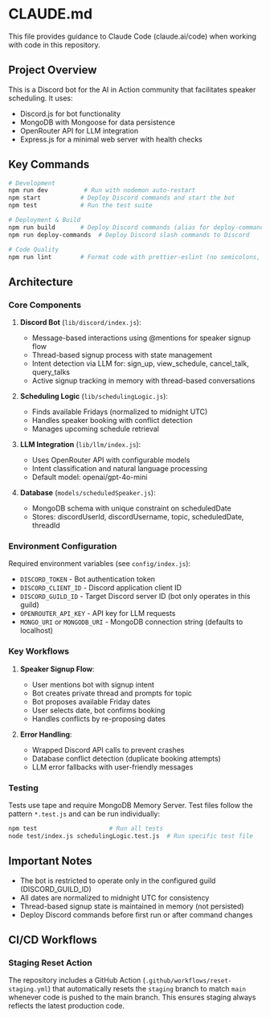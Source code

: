 # CLAUDE.md

This file provides guidance to Claude Code (claude.ai/code) when working with code in this repository.

## Project Overview

This is a Discord bot for the AI in Action community that facilitates speaker scheduling. It uses:
- Discord.js for bot functionality
- MongoDB with Mongoose for data persistence
- OpenRouter API for LLM integration
- Express.js for a minimal web server with health checks

## Key Commands

```bash
# Development
npm run dev          # Run with nodemon auto-restart
npm start           # Deploy Discord commands and start the bot
npm test            # Run the test suite

# Deployment & Build
npm run build       # Deploy Discord commands (alias for deploy-commands)
npm run deploy-commands  # Deploy Discord slash commands to Discord

# Code Quality
npm run lint        # Format code with prettier-eslint (no semicolons, single quotes)
```

## Architecture

### Core Components

1. **Discord Bot** (`lib/discord/index.js`):
   - Message-based interactions using @mentions for speaker signup flow
   - Thread-based signup process with state management
   - Intent detection via LLM for: sign_up, view_schedule, cancel_talk, query_talks
   - Active signup tracking in memory with thread-based conversations

2. **Scheduling Logic** (`lib/schedulingLogic.js`):
   - Finds available Fridays (normalized to midnight UTC)
   - Handles speaker booking with conflict detection
   - Manages upcoming schedule retrieval

3. **LLM Integration** (`lib/llm/index.js`):
   - Uses OpenRouter API with configurable models
   - Intent classification and natural language processing
   - Default model: openai/gpt-4o-mini

4. **Database** (`models/scheduledSpeaker.js`):
   - MongoDB schema with unique constraint on scheduledDate
   - Stores: discordUserId, discordUsername, topic, scheduledDate, threadId

### Environment Configuration

Required environment variables (see `config/index.js`):
- `DISCORD_TOKEN` - Bot authentication token
- `DISCORD_CLIENT_ID` - Discord application client ID  
- `DISCORD_GUILD_ID` - Target Discord server ID (bot only operates in this guild)
- `OPENROUTER_API_KEY` - API key for LLM requests
- `MONGO_URI` or `MONGODB_URI` - MongoDB connection string (defaults to localhost)

### Key Workflows

1. **Speaker Signup Flow**:
   - User mentions bot with signup intent
   - Bot creates private thread and prompts for topic
   - Bot proposes available Friday dates
   - User selects date, bot confirms booking
   - Handles conflicts by re-proposing dates

2. **Error Handling**:
   - Wrapped Discord API calls to prevent crashes
   - Database conflict detection (duplicate booking attempts)
   - LLM error fallbacks with user-friendly messages

### Testing

Tests use tape and require MongoDB Memory Server. Test files follow the pattern `*.test.js` and can be run individually:

```bash
npm test                    # Run all tests
node test/index.js schedulingLogic.test.js  # Run specific test file
```

## Important Notes

- The bot is restricted to operate only in the configured guild (DISCORD_GUILD_ID)
- All dates are normalized to midnight UTC for consistency
- Thread-based signup state is maintained in memory (not persisted)
- Deploy Discord commands before first run or after command changes

## CI/CD Workflows

### Staging Reset Action
The repository includes a GitHub Action (`.github/workflows/reset-staging.yml`) that automatically resets the `staging` branch to match `main` whenever code is pushed to the main branch. This ensures staging always reflects the latest production code.